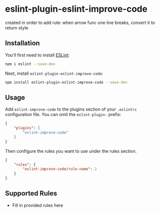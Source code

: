 # eslint-plugin-eslint-improve-code

created in order to add rule: when arrow func one line breaks, convert it to return style

## Installation

You'll first need to install [ESLint](https://eslint.org/):

```sh
npm i eslint --save-dev
```

Next, install `eslint-plugin-eslint-improve-code`:

```sh
npm install eslint-plugin-eslint-improve-code --save-dev
```

## Usage

Add `eslint-improve-code` to the plugins section of your `.eslintrc` configuration file. You can omit the `eslint-plugin-` prefix:

```json
{
    "plugins": [
        "eslint-improve-code"
    ]
}
```


Then configure the rules you want to use under the rules section.

```json
{
    "rules": {
        "eslint-improve-code/rule-name": 2
    }
}
```

## Supported Rules

* Fill in provided rules here


